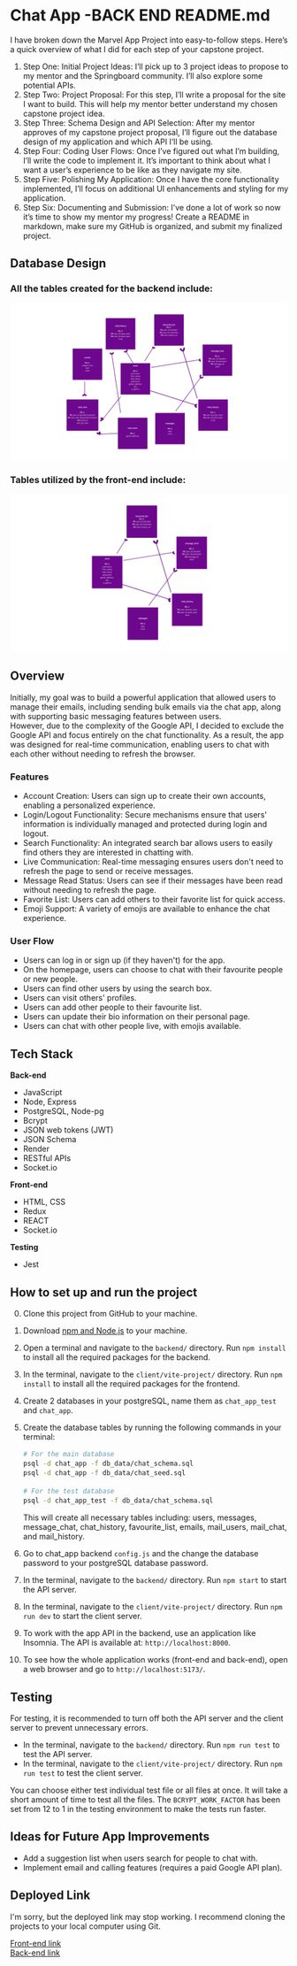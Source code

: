 # Chat App -BACK END README.md

I have broken down the Marvel App Project into easy-to-follow steps. Here’s a quick overview of what I did for each step of your capstone project.

1. Step One: Initial Project Ideas: I’ll pick up to 3 project ideas to propose to my mentor and the Springboard community. I’ll also explore some potential APIs.
2. Step Two: Project Proposal: For this step, I’ll write a proposal for the site I want to build. This will help my mentor better understand my chosen capstone project idea.
3. Step Three: Schema Design and API Selection: After my mentor approves of my capstone project proposal, I’ll figure out the database design of my application and which API I’ll be using.
4. Step Four: Coding User Flows: Once I’ve figured out what I’m building, I’ll write the code to implement it. It’s important to think about what I want a user’s experience to be like as they navigate my site.
5. Step Five: Polishing My Application: Once I have the core functionality implemented, I’ll focus on additional UI enhancements and styling for my application.
6. Step Six: Documenting and Submission: I’ve done a lot of work so now it’s time to show my mentor my progress! Create a README in markdown, make sure my GitHub is organized, and submit my finalized project.

## Database Design

### All the tables created for the backend include:

![Database schema](./db_data/database_schema.png)

### Tables utilized by the front-end include:

![Database schema for the front end](./db_data/database_schema_front_end.png)

## Overview

Initially, my goal was to build a powerful application that allowed users to manage their emails, including sending bulk emails via the chat app, along with supporting basic messaging features between users.  
However, due to the complexity of the Google API, I decided to exclude the Google API and focus entirely on the chat functionality. As a result, the app was designed for real-time communication, enabling users to chat with each other without needing to refresh the browser.

### Features

- Account Creation: Users can sign up to create their own accounts, enabling a personalized experience.
- Login/Logout Functionality: Secure mechanisms ensure that users' information is individually managed and protected during login and logout.
- Search Functionality: An integrated search bar allows users to easily find others they are interested in chatting with.
- Live Communication: Real-time messaging ensures users don't need to refresh the page to send or receive messages.
- Message Read Status: Users can see if their messages have been read without needing to refresh the page.
- Favorite List: Users can add others to their favorite list for quick access.
- Emoji Support: A variety of emojis are available to enhance the chat experience.

### User Flow

- Users can log in or sign up (if they haven't) for the app.
- On the homepage, users can choose to chat with their favourite people or new people.
- Users can find other users by using the search box.
- Users can visit others' profiles.
- Users can add other people to their favourite list.
- Users can update their bio information on their personal page.
- Users can chat with other people live, with emojis available.

## Tech Stack

**Back-end**

- JavaScript
- Node, Express
- PostgreSQL, Node-pg
- Bcrypt
- JSON web tokens (JWT)
- JSON Schema
- Render
- RESTful APIs
- Socket.io

**Front-end**

- HTML, CSS
- Redux
- REACT
- Socket.io

**Testing**

- Jest

## How to set up and run the project

0. Clone this project from GitHub to your machine.
1. Download [npm and Node.js](https://docs.npmjs.com/downloading-and-installing-node-js-and-npm) to your machine.
2. Open a terminal and navigate to the `backend/` directory. Run `npm install` to install all the required packages for the backend.
3. In the terminal, navigate to the `client/vite-project/` directory. Run `npm install` to install all the required packages for the frontend.
4. Create 2 databases in your postgreSQL, name them as `chat_app_test` and `chat_app`.
5. Create the database tables by running the following commands in your terminal:

   ```bash
   # For the main database
   psql -d chat_app -f db_data/chat_schema.sql
   psql -d chat_app -f db_data/chat_seed.sql

   # For the test database
   psql -d chat_app_test -f db_data/chat_schema.sql
   ```

   This will create all necessary tables including: users, messages, message_chat, chat_history, favourite_list, emails, mail_users, mail_chat, and mail_history.

6. Go to chat_app backend `config.js` and the change the database password to your postgreSQL database password.
7. In the terminal, navigate to the `backend/` directory. Run `npm start` to start the API server.
8. In the terminal, navigate to the `client/vite-project/` directory. Run `npm run dev` to start the client server.
9. To work with the app API in the backend, use an application like Insomnia. The API is available at: `http://localhost:8000`.
10. To see how the whole application works (front-end and back-end), open a web browser and go to `http://localhost:5173/`.

## Testing

For testing, it is recommended to turn off both the API server and the client server to prevent unnecessary errors.

- In the terminal, navigate to the `backend/` directory. Run `npm run test` to test the API server.
- In the terminal, navigate to the `client/vite-project/` directory. Run `npm run test` to test the client server.

You can choose either test individual test file or all files at once. It will take a short amount of time to test all the files. The `BCRYPT_WORK_FACTOR` has been set from 12 to 1 in the testing environment to make the tests run faster.

## Ideas for Future App Improvements

- Add a suggestion list when users search for people to chat with.
- Implement email and calling features (requires a paid Google API plan).

## Deployed Link

I'm sorry, but the deployed link may stop working. I recommend cloning the projects to your local computer using Git.

[Front-end link](https://chat-app-front-end-4qvj.onrender.com)  
[Back-end link](https://chat-app-back-end-capstone-project2.onrender.com)
